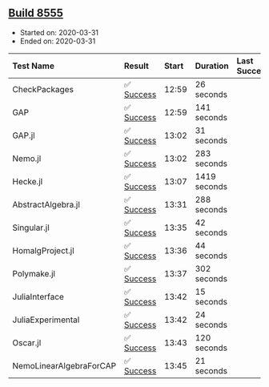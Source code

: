 ## [Build 8555](https://oscarci.mathematik.uni-kl.de/job/oscar/8555/)

* Started on: 2020-03-31
* Ended on: 2020-03-31

| Test Name    | Result | Start | Duration | Last Success | First Failure |
|:-------------|:-------|:------|:---------|:-------------|:--------------|
| CheckPackages | ✅ [Success](https://oscarci.mathematik.uni-kl.de/job/oscar/8555/artifact/logs/build-8555/CheckPackages.log) | 12:59 | 26 seconds |  |  |
| GAP | ✅ [Success](https://oscarci.mathematik.uni-kl.de/job/oscar/8555/artifact/logs/build-8555/GAP.log) | 12:59 | 141 seconds |  |  |
| GAP.jl | ✅ [Success](https://oscarci.mathematik.uni-kl.de/job/oscar/8555/artifact/logs/build-8555/GAP.jl.log) | 13:02 | 31 seconds |  |  |
| Nemo.jl | ✅ [Success](https://oscarci.mathematik.uni-kl.de/job/oscar/8555/artifact/logs/build-8555/Nemo.jl.log) | 13:02 | 283 seconds |  |  |
| Hecke.jl | ✅ [Success](https://oscarci.mathematik.uni-kl.de/job/oscar/8555/artifact/logs/build-8555/Hecke.jl.log) | 13:07 | 1419 seconds |  |  |
| AbstractAlgebra.jl | ✅ [Success](https://oscarci.mathematik.uni-kl.de/job/oscar/8555/artifact/logs/build-8555/AbstractAlgebra.jl.log) | 13:31 | 288 seconds |  |  |
| Singular.jl | ✅ [Success](https://oscarci.mathematik.uni-kl.de/job/oscar/8555/artifact/logs/build-8555/Singular.jl.log) | 13:35 | 42 seconds |  |  |
| HomalgProject.jl | ✅ [Success](https://oscarci.mathematik.uni-kl.de/job/oscar/8555/artifact/logs/build-8555/HomalgProject.jl.log) | 13:36 | 44 seconds |  |  |
| Polymake.jl | ✅ [Success](https://oscarci.mathematik.uni-kl.de/job/oscar/8555/artifact/logs/build-8555/Polymake.jl.log) | 13:37 | 302 seconds |  |  |
| JuliaInterface | ✅ [Success](https://oscarci.mathematik.uni-kl.de/job/oscar/8555/artifact/logs/build-8555/JuliaInterface.log) | 13:42 | 15 seconds |  |  |
| JuliaExperimental | ✅ [Success](https://oscarci.mathematik.uni-kl.de/job/oscar/8555/artifact/logs/build-8555/JuliaExperimental.log) | 13:42 | 24 seconds |  |  |
| Oscar.jl | ✅ [Success](https://oscarci.mathematik.uni-kl.de/job/oscar/8555/artifact/logs/build-8555/Oscar.jl.log) | 13:43 | 120 seconds |  |  |
| NemoLinearAlgebraForCAP | ✅ [Success](https://oscarci.mathematik.uni-kl.de/job/oscar/8555/artifact/logs/build-8555/NemoLinearAlgebraForCAP.log) | 13:45 | 21 seconds |  |  |
